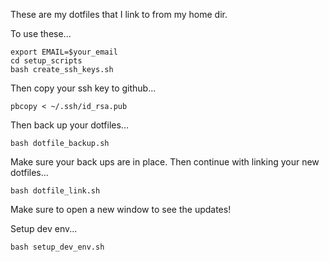 These are my dotfiles that I link to from my home dir.

To use these...

```
export EMAIL=$your_email
cd setup_scripts
bash create_ssh_keys.sh
```

Then copy your ssh key to github...
```
pbcopy < ~/.ssh/id_rsa.pub
```

Then back up your dotfiles...
```
bash dotfile_backup.sh
```

Make sure your back ups are in place.
Then continue with linking your new dotfiles...
```
bash dotfile_link.sh
```

Make sure to open a new window to see the updates!

Setup dev env...
```
bash setup_dev_env.sh
```

